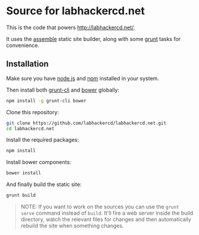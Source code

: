 # Source for labhackercd.net

This is the code that powers http://labhackercd.net/.

It uses the [assemble](http://assemble.io) static site builder, along with
some [grunt](http://gruntjs.com) tasks for convenience.

## Installation

Make sure you have [node.js](http://nodejs.org) and [npm](http://npmjs.org)
installed in your system.

Then install both [grunt-cli](http://gruntjs.com) and [bower](http://bower.io)
globally:

```bash
npm install -g grunt-cli bower
```

Clone this repository:

```bash
git clone https://github.com/labhackercd/labhackercd.net.git
cd labhackercd.net
```

Install the required packages:

```bash
npm install
```

Install bower components:

```bash
bower install
```

And finally build the static site:

```bash
grunt build
```

> NOTE: If you want to work on the sources you can use the `grunt serve`
> command instead of `build`. It'll fire a web server inside the build
> directory, watch the relevant files for changes and then automatically
> rebuild the site when something changes.

<!-- vim: set ft=markdown -->
